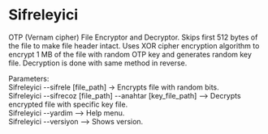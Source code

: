 # Sifreleyici
OTP (Vernam cipher) File Encryptor and Decryptor. Skips first 512 bytes of the file to make file header intact. Uses XOR cipher encryption algorithm to encrypt 1 MB of the file with random OTP key and generates random key file. Decryption is done with same method in reverse.

Parameters:<br />
Sifreleyici --sifrele [file_path] -> Encrypts file with random bits.<br />
Sifreleyici --sifrecoz [file_path] --anahtar [key_file_path] --> Decrypts encrypted file with specific key file.<br />
Sifreleyici --yardim --> Help menu.<br />
Sifreleyici --versiyon --> Shows version.<br />
